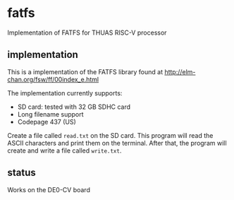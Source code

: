 # fatfs

Implementation of FATFS for THUAS RISC-V processor

## implementation

This is a implementation of the FATFS library found at
http://elm-chan.org/fsw/ff/00index_e.html

The implementation currently supports:

* SD card: tested with 32 GB SDHC card
* Long filename support
* Codepage 437 (US)

Create a file called `read.txt` on the SD card. This program
will read the ASCII characters and print them on the terminal.
After that, the program will create and write a file
called `write.txt`.

## status

Works on the DE0-CV board

